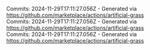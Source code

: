 Commits: 2024-11-29T17:11:27.056Z - Generated via https://github.com/marketplace/actions/artificial-grass
<br>
Commits: 2024-11-29T17:11:27.056Z - Generated via https://github.com/marketplace/actions/artificial-grass
<br>
Commits: 2024-11-29T17:11:27.056Z - Generated via https://github.com/marketplace/actions/artificial-grass
<br>
